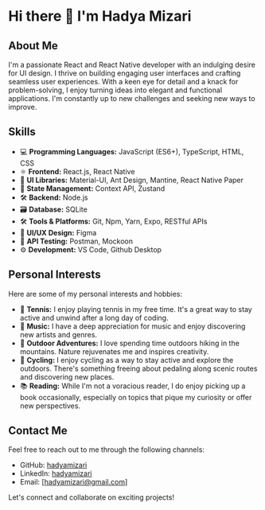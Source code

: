 # Hi there 👋 I'm Hadya Mizari

## About Me

I'm a passionate React and React Native developer with an indulging desire for UI design. I thrive on building engaging user interfaces and crafting seamless user experiences. With a keen eye for detail and a knack for problem-solving, I enjoy turning ideas into elegant and functional applications. I'm constantly up to new challenges and seeking new ways to improve.

## Skills

- 💻 **Programming Languages:** JavaScript (ES6+), TypeScript, HTML, CSS
- ⚛️ **Frontend:** React.js, React Native
- 🎨 **UI Libraries:** Material-UI, Ant Design, Mantine, React Native Paper
- 🔄 **State Management:** Context API, Zustand
- 🛠️ **Backend:** Node.js
- 🗃️ **Database:** SQLite
- 🛠️ **Tools & Platforms:** Git, Npm, Yarn, Expo, RESTful APIs
- 🎨 **UI/UX Design:** Figma
- 🧪 **API Testing:** Postman, Mockoon
- ⚙️ **Development:** VS Code, Github Desktop 

## Personal Interests

Here are some of my personal interests and hobbies:

- 🎾 **Tennis:** I enjoy playing tennis in my free time. It's a great way to stay active and unwind after a long day of coding.
- 🎵 **Music:** I have a deep appreciation for music and enjoy discovering new artists and genres.
- 🌱 **Outdoor Adventures:** I love spending time outdoors hiking in the mountains. Nature rejuvenates me and inspires creativity.
- 🚴 **Cycling:** I enjoy cycling as a way to stay active and explore the outdoors. There's something freeing about pedaling along scenic routes and discovering new places.
- 📚 **Reading:** While I'm not a voracious reader, I do enjoy picking up a book occasionally, especially on topics that pique my curiosity or offer new perspectives.

## Contact Me

Feel free to reach out to me through the following channels:

- GitHub: [hadyamizari](https://github.com/hadyamizari)
- LinkedIn: [hadyamizari](https://www.linkedin.com/in/yourlinkedinprofile)
- Email: [hadyamizari@gmail.com]

Let's connect and collaborate on exciting projects!
